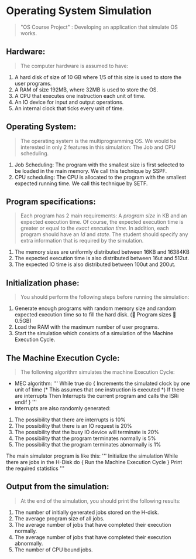 # Operating System Simulation
> "OS Course Project" : Developing an application that simulate OS works.

## Hardware:
> The computer hardware is assumed to have:
1. A hard disk of size of 10 GB where 1/5 of this size is used to store the user programs.
2. A RAM of size 192MB, where 32MB is used to store the OS.
3. A CPU that executes one instruction each unit of time.
4. An IO device for input and output operations.
5. An internal clock that ticks every unit of time.

## Operating System:
> The operating system is the multiprogramming OS. We would be interested in only 2 features in this simulation: The Job and CPU scheduling.
1. Job Scheduling: The program with the smallest size is first selected to be loaded in the main memory. We call this technique by SSPF.
2. CPU scheduling: The CPU is allocated to the program with the smallest expected running time. We call this technique by SETF.

## Program specifications:
> Each program has 2 main requirements: A *program size* in KB and an expected execution time. Of course, the expected execution time is greater or equal to the *exact execution time*. In addition, each program should have an *Id* and *state*. The student should specify any extra information that is required by the simulation.
1. The memory sizes are uniformly distributed between 16KB and 16384KB
2. The expected execution time is also distributed between 16ut and 512ut.
3. The expected IO time is also distributed between 100ut and 200ut.

## Initialization phase:
> You should perform the following steps before running the simulation:
1. Generate enough programs with random memory size and random expected execution
time so to fill the hard disk. ( Program sizes  0.5GB)
2. Load the RAM with the maximum number of user programs.
3. Start the simulation which consists of a simulation of the Machine Execution Cycle.

## The Machine Execution Cycle:
> The following algorithm simulates the machine Execution Cycle:
* MEC algorithm:
        ''' While true do {
        Increments the simulated clock by one unit of time
        (* This assumes that one instruction is executed *)
        If there are interrupts
        Then Interrupts the current program and calls the ISRi
        endif
        } '''
* Interrupts are also randomly generated:
1. The possibility that there are interrupts is 10%
2. The possibility that there is an IO request is 20%
3. The possibility that the busy IO device will terminate is 20%
4. The possibility that the program terminates normally is 5%
5. The possibility that the program terminates abnormally is 1%

The main simulator program is like this:
      ''' Initialize the simulation
      While there are jobs in the H-Disk do {
      Run the Machine Execution Cycle
      }
      Print the required statistics '''

## Output from the simulation:
> At the end of the simulation, you should print the following results:
1. The number of initially generated jobs stored on the H-disk.
2. The average program size of all jobs.
3. The average number of jobs that have completed their execution normally.
4. The average number of jobs that have completed their execution abnormally.
5. The number of CPU bound jobs.
